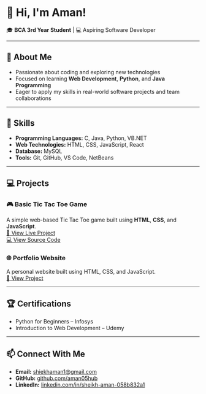 # 👋 Hi, I'm Aman!

🎓 **BCA 3rd Year Student** | 💻 Aspiring Software Developer  

---

## 🚀 About Me
- Passionate about coding and exploring new technologies  
- Focused on learning **Web Development**, **Python**, and **Java Programming**  
- Eager to apply my skills in real-world software projects and team collaborations  

---

## 🧠 Skills
- **Programming Languages:** C, Java, Python, VB.NET  
- **Web Technologies:** HTML, CSS, JavaScript, React  
- **Database:** MySQL  
- **Tools:** Git, GitHub, VS Code, NetBeans  

---

## 💻 Projects
### 🎮 Basic Tic Tac Toe Game
A simple web-based Tic Tac Toe game built using **HTML**, **CSS**, and **JavaScript**.  
[🔗 View Live Project](https://aman05hub.github.io/Tic-Tac-Toe/)  
[💻 View Source Code](https://github.com/aman05hub/Tic-Tac-Toe)


### 🌐 Portfolio Website
A personal website built using HTML, CSS, and JavaScript.  
[🔗 View Project](https://github.com/aman05hub/Portfolio-Website)

---

## 🏆 Certifications
- Python for Beginners – Infosys  
- Introduction to Web Development – Udemy  

---

## 📫 Connect With Me
- **Email:** [shiekhaman1@gmail.com](mailto:shiekhaman1@gmail.com)  
- **GitHub:** [github.com/aman05hub](https://github.com/aman05hub)  
- **LinkedIn:** [linkedin.com/in/sheikh-aman-058b832a1](https://linkedin.com/in/sheikh-aman-058b832a1)
